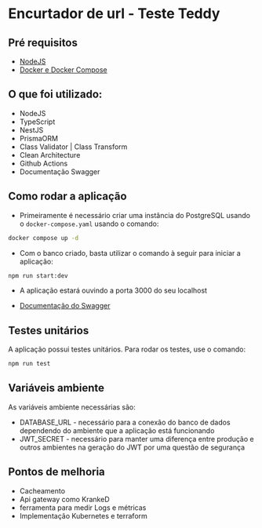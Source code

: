 # Encurtador de url - Teste Teddy
## Pré requisitos
- [NodeJS](https://nodejs.org/en/download/)
- [Docker e Docker Compose](https://docs.docker.com/engine/install/)

## O que foi utilizado:
- NodeJS
- TypeScript
- NestJS
- PrismaORM
- Class Validator | Class Transform
- Clean Architecture
- Github Actions
- Documentação Swagger

## Como rodar a aplicação
- Primeiramente é necessário criar uma instância do PostgreSQL usando o ```docker-compose.yaml``` usando o comando:
```bash
docker compose up -d
```
- Com o banco criado, basta utilizar o comando à seguir para iniciar a aplicação:
```bash
npm run start:dev
```
- A aplicação estará ouvindo a porta 3000 do seu localhost

- [Documentação do Swagger](http://localhost:3000/swagger)

## Testes unitários
  A aplicação possui testes unitários. Para rodar os testes, use o comando:
```bash
npm run test
```

## Variáveis ambiente
As variáveis ambiente necessárias são:
- DATABASE_URL - necessário para a conexão do banco de dados dependendo do ambiente que a aplicação está funcionando
- JWT_SECRET - necessário para manter uma diferença entre produção e outros ambientes na geração do JWT por uma questão de segurança


## Pontos de melhoria
- Cacheamento
- Api gateway como KrankeD 
- ferramenta para medir Logs e métricas
- Implementação Kubernetes e terraform
